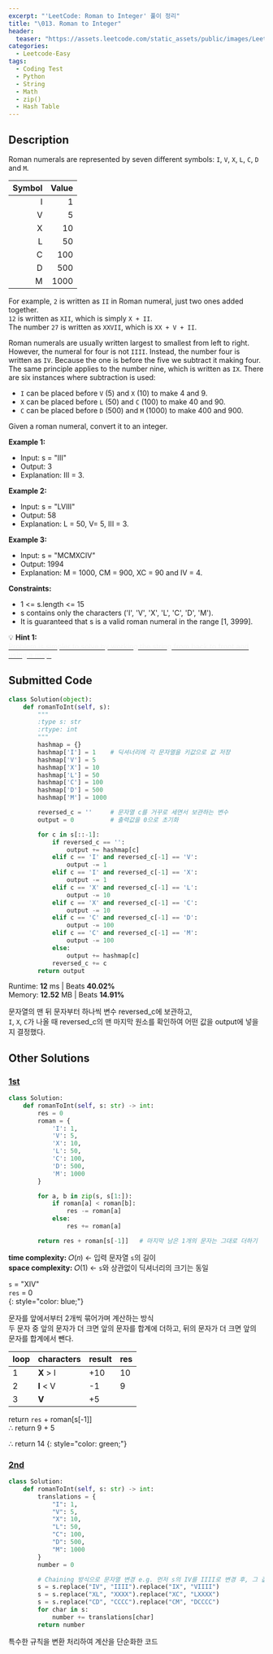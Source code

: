 ```yaml
---
excerpt: "'LeetCode: Roman to Integer' 풀이 정리"
title: "\013. Roman to Integer"
header:
  teaser: "https://assets.leetcode.com/static_assets/public/images/LeetCode_Sharing.png"
categories:
  - Leetcode-Easy
tags:
  - Coding Test
  - Python
  - String
  - Math
  - zip()
  - Hash Table
---
```


## <i class="fa-solid fa-file-lines"></i> Description

Roman numerals are represented by seven different symbols: `I`, `V`, `X`, `L`, `C`, `D` and `M`.

|Symbol |  Value|
|------:|------:|
|I      |      1|
|V      |      5|
|X      |     10|
|L      |     50|
|C      |    100|
|D      |    500|
|M      |   1000|

For example, `2` is written as `II` in Roman numeral, just two ones added together.   
`12` is written as `XII`, which is simply `X + II`.   
The number `27` is written as `XXVII`, which is `XX + V + II`.

Roman numerals are usually written largest to smallest from left to right. However, the numeral for four is not `IIII`. Instead, the number four is written as `IV`. Because the one is before the five we subtract it making four. The same principle applies to the number nine, which is written as `IX`. There are six instances where subtraction is used:

+ `I` can be placed before `V` (5) and `X` (10) to make 4 and 9. 
+ `X` can be placed before `L` (50) and `C` (100) to make 40 and 90. 
+ `C` can be placed before `D` (500) and `M` (1000) to make 400 and 900.

Given a roman numeral, convert it to an integer.

**Example 1:**

- Input: s = "III"
- Output: 3
- Explanation: III = 3.

**Example 2:**

- Input: s = "LVIII"
- Output: 58
- Explanation: L = 50, V= 5, III = 3.

**Example 3:**

- Input: s = "MCMXCIV"
- Output: 1994
- Explanation: M = 1000, CM = 900, XC = 90 and IV = 4.

**Constraints:**

- 1 <= s.length <= 15
- s contains only the characters ('I', 'V', 'X', 'L', 'C', 'D', 'M').
- It is guaranteed that s is a valid roman numeral in the range [1, 3999].   

💡 **Hint 1:**   
<u><span style="color:#F5F5F5">Problem is simpler to solve by working the string from back to front and using a map.</span></u>

## <i class="fa-solid fa-cloud-arrow-up"></i> Submitted Code

```python
class Solution(object):
    def romanToInt(self, s):
        """
        :type s: str
        :rtype: int
        """
        hashmap = {}
        hashmap['I'] = 1    # 딕셔너리에 각 문자열을 키값으로 값 저장
        hashmap['V'] = 5
        hashmap['X'] = 10
        hashmap['L'] = 50
        hashmap['C'] = 100
        hashmap['D'] = 500
        hashmap['M'] = 1000

        reversed_c = ''     # 문자열 c를 거꾸로 세면서 보관하는 변수
        output = 0          # 출력값을 0으로 초기화

        for c in s[::-1]:
            if reversed_c == '':
                output += hashmap[c]
            elif c == 'I' and reversed_c[-1] == 'V':
                output -= 1
            elif c == 'I' and reversed_c[-1] == 'X':
                output -= 1
            elif c == 'X' and reversed_c[-1] == 'L':
                output -= 10
            elif c == 'X' and reversed_c[-1] == 'C':
                output -= 10
            elif c == 'C' and reversed_c[-1] == 'D':
                output -= 100
            elif c == 'C' and reversed_c[-1] == 'M':
                output -= 100
            else:
                output += hashmap[c]
            reversed_c += c
        return output
```
<i class="fa-solid fa-clock"></i> Runtime: **12** ms \| Beats **40.02%**    
<i class="fa-solid fa-memory"></i> Memory: **12.52** MB \| Beats **14.91%**

문자열의 맨 뒤 문자부터 하나씩 변수 reversed_c에 보관하고,    
`I`, `X`, `C`가 나올 때 reversed_c의 맨 마지막 원소를 확인하여 어떤 값을 output에 넣을지 결정했다.

## <i class="fa-solid fa-flask"></i> Other Solutions

### <a href="https://leetcode.com/problems/roman-to-integer/solutions/5848685/video-looping-two-characters-at-a-time-b-squ4/" target="_blank">1st</a>

```python
class Solution:
    def romanToInt(self, s: str) -> int:
        res = 0
        roman = {
            'I': 1,
            'V': 5,
            'X': 10,
            'L': 50,
            'C': 100,
            'D': 500,
            'M': 1000
        }

        for a, b in zip(s, s[1:]):
            if roman[a] < roman[b]:
                res -= roman[a]
            else:
                res += roman[a]

        return res + roman[s[-1]]   # 마지막 남은 1개의 문자는 그대로 더하기
```
<i class="fa-solid fa-clock"></i> **time complexity:** 𝑂(𝑛) ← 입력 문자열 `s`의 길이         
<i class="fa-solid fa-memory"></i> **space complexity:** 𝑂(1) ← `s`와 상관없이 딕셔너리의 크기는 동일       

`s` =  "XIV"    
`res` = 0    
{: style="color: blue;"}

문자를 앞에서부터 2개씩 묶어가며 계산하는 방식   
두 문자 중 앞의 문자가 더 크면 앞의 문자를 합계에 더하고, 뒤의 문자가 더 크면 앞의 문자를 합계에서 뺀다. 

| loop | characters | result | res |
|------|------------|--------|-----|
| 1    | **X** > I  | +10    | 10  |
| 2    | **I** < V  | -1     | 9   |
| 3    | **V**      | +5     |     |

return `res` + roman[s[-1]]    
∴ return 9 + 5

∴ return 14
{: style="color: green;"}

### <a href="https://leetcode.com/problems/roman-to-integer/solutions/264743/clean-python-beats-9978-by-hgrsd-axkt/" target="_blank">2nd</a>

```python
class Solution:
    def romanToInt(self, s: str) -> int:
        translations = {
            "I": 1,
            "V": 5,
            "X": 10,
            "L": 50,
            "C": 100,
            "D": 500,
            "M": 1000
        }
        number = 0

        # Chaining 방식으로 문자열 변경 e.g. 먼저 s의 IV를 IIII로 변경 후, 그 값에 IX가 있을 경우 VIIII로 변경
        s = s.replace("IV", "IIII").replace("IX", "VIIII")
        s = s.replace("XL", "XXXX").replace("XC", "LXXXX")
        s = s.replace("CD", "CCCC").replace("CM", "DCCCC")
        for char in s:
            number += translations[char]
        return number
```

특수한 규칙을 변환 처리하여 계산을 단순화한 코드